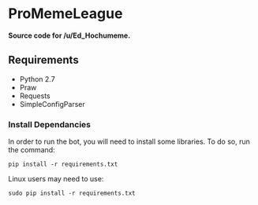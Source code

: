 ProMemeLeague
=============

**Source code for /u/Ed_Hochumeme.**

Requirements
-----------------------
* Python 2.7
* Praw
* Requests
* SimpleConfigParser

### Install Dependancies
In order to run the bot, you will need to install some libraries. To do so, run the command:

    pip install -r requirements.txt
    
Linux users may need to use:

    sudo pip install -r requirements.txt
    
